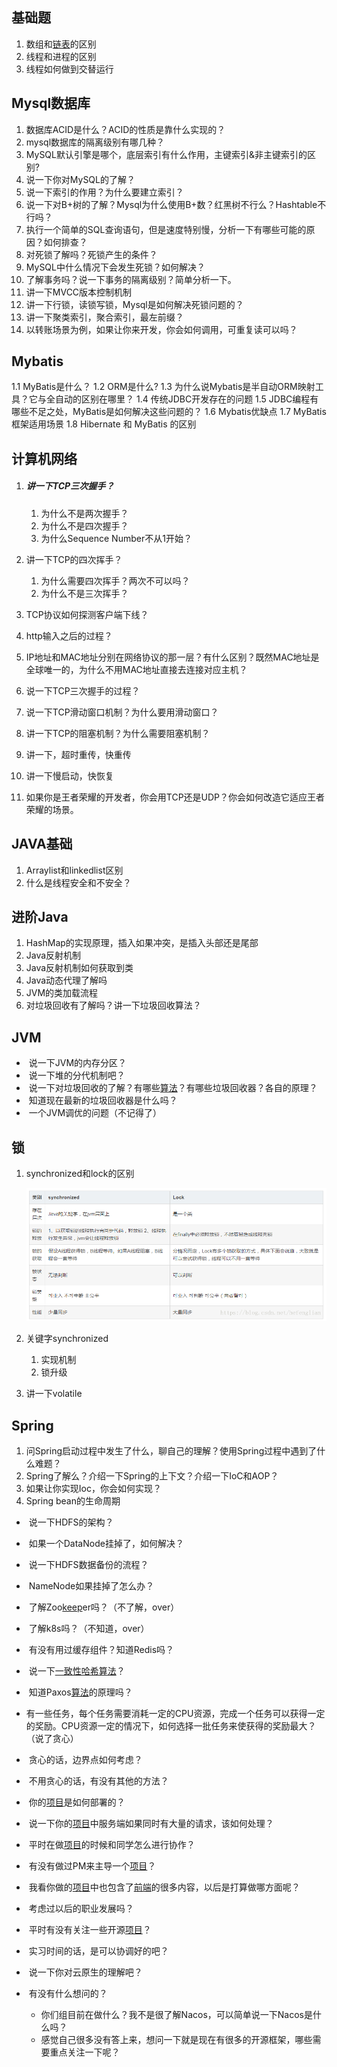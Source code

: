 ##  基础题

1. 数组和[链表](https://www.nowcoder.com/jump/super-jump/word?word=链表)的区别
2. 线程和进程的区别
3. 线程如何做到交替运行

## Mysql数据库

1. 数据库ACID是什么？ACID的性质是靠什么实现的？
2. mysql数据库的隔离级别有哪几种？
3. MySQL默认引擎是哪个，底层索引有什么作用，主键索引&非主键索引的区别?
4. 说一下你对MySQL的了解？       
5. 说一下索引的作用？为什么要建立索引？       
6. 说一下对B+树的了解？Mysql为什么使用B+数？红黑树不行么？Hashtable不行吗？
7.  执行一个简单的SQL查询语句，但是速度特别慢，分析一下有哪些可能的原因？如何排查？       
8. 对死锁了解吗？死锁产生的条件？       
9. MySQL中什么情况下会发生死锁？如何解决？       
10. 了解事务吗？说一下事务的隔离级别？简单分析一下。       
11. 讲一下MVCC版本控制机制
12. 讲一下行锁，读锁写锁，Mysql是如何解决死锁问题的？
13. 讲一下聚类索引，聚合索引，最左前缀？
14. 以转账场景为例，如果让你来开发，你会如何调用，可重复读可以吗？

## Mybatis

1.1 MyBatis是什么？
1.2 ORM是什么?
1.3 为什么说Mybatis是半自动ORM映射工具？它与全自动的区别在哪里？
1.4 传统JDBC开发存在的问题
1.5 JDBC编程有哪些不足之处，MyBatis是如何解决这些问题的？
1.6 Mybatis优缺点
1.7 MyBatis框架适用场景
1.8 Hibernate 和 MyBatis 的区别

## 计算机网络

1. ##### 讲一下TCP三次握手？

   1. 为什么不是两次握手？
   2. 为什么不是四次握手？
   3. 为什么Sequence Number不从1开始？

2. 讲一下TCP的四次挥手？

   1. 为什么需要四次挥手？两次不可以吗？
   2. 为什么不是三次挥手？

3. TCP协议如何探测客户端下线？

4. http输入之后的过程？

5. IP地址和MAC地址分别在网络协议的那一层？有什么区别？既然MAC地址是全球唯一的，为什么不用MAC地址直接去连接对应主机？

6. 说一下TCP三次握手的过程？       

7. 说一下TCP滑动窗口机制？为什么要用滑动窗口？      

8. 讲一下TCP的阻塞机制？为什么需要阻塞机制？

9. 讲一下，超时重传，快重传

10. 讲一下慢启动，快恢复

11. 如果你是王者荣耀的开发者，你会用TCP还是UDP？你会如何改造它适应王者荣耀的场景。

## JAVA基础

1. Arraylist和linkedlist区别
2. 什么是线程安全和不安全？

## 进阶Java

1. HashMap的实现原理，插入如果冲突，是插入头部还是尾部 
2. Java反射机制 
3. Java反射机制如何获取到类 
4. Java动态代理了解吗
5. JVM的类加载流程
6. 对垃圾回收有了解吗？讲一下垃圾回收算法？

## JVM

- ​     说一下JVM的内存分区？       
- ​        说一下堆的分代机制吧？       
- ​        说一下对垃圾回收的了解？有哪些[算法]()？有哪些垃圾回收器？各自的原理？       
- ​        知道现在最新的垃圾回收器是什么吗？       
- ​        一个JVM调优的问题（不记得了）       

## 锁

1. synchronized和lock的区别

   ![image-20210123104516714](./img/image-20210123104516714.png)

2. 关键字synchronized

   1. 实现机制
   2. 锁升级
   
3. 讲一下volatile

   

## Spring

1. 问Spring启动过程中发生了什么，聊自己的理解？使用Spring过程中遇到了什么难题？
2. Spring了解么？介绍一下Spring的上下文？介绍一下IoC和AOP？
3. 如果让你实现Ioc，你会如何实现？
4. Spring bean的生命周期
   ​

- ​        说一下HDFS的架构？       
- ​        如果一个DataNode挂掉了，如何解决？       
- ​        说一下HDFS数据备份的流程？       
- ​        NameNode如果挂掉了怎么办？  

- ​        了解Zoo[keep]()er吗？（不了解，over）       
- ​        了解k8s吗？（不知道，over）       
- ​        有没有用过缓存组件？知道Redis吗？       
- ​        说一下[一致性哈希算法]()？       
- ​        知道Paxos[算法]()的原理吗？     

- ​        有一些任务，每个任务需要消耗一定的CPU资源，完成一个任务可以获得一定的奖励。CPU资源一定的情况下，如何选择一批任务来使获得的奖励最大？（说了贪心）       
- ​        贪心的话，边界点如何考虑？       
- ​        不用贪心的话，有没有其他的方法？ 

- ​        你的[项目]()是如何部署的？       
- ​        说一下你的[项目]()中服务端如果同时有大量的请求，该如何处理？   

- ​        平时在做[项目]()的时候和同学怎么进行协作？       
- ​        有没有做过PM来主导一个[项目]()？       
- ​        我看你做的[项目]()中也包含了[前端]()的很多内容，以后是打算做哪方面呢？       
- ​        考虑过以后的职业发展吗？       
- ​        平时有没有关注一些开源[项目]()？       
- ​        实习时间的话，是可以协调好的吧？       
- ​        说一下你对云原生的理解吧？       
- ​        有没有什么想问的？       
  - ​          你们组目前在做什么？我不是很了解Nacos，可以简单说一下Nacos是什么吗？         
  - ​          感觉自己很多没有答上来，想问一下就是现在有很多的开源框架，哪些需要重点关注一下呢？         

​      
​     
